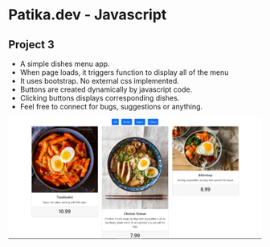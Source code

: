 # Patika.dev - Javascript 
## Project 3

* A simple dishes menu app.
* When page loads, it triggers function to display all of the menu
* It uses bootstrap. No external css implemented.
* Buttons are created dynamically by javascript code. 
* Clicking buttons displays corresponding dishes.
* Feel free to connect for bugs, suggestions or anything.

[![demo][1]][2]

[1]:  https://github.com/burak432/patika_js_odev3/blob/main/odev3screenshot.jpg
[2]:  https://burak432.github.io/patika_js_odev3/ "Redirect to demo"
